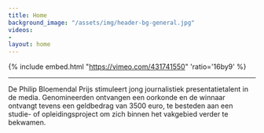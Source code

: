 ```yaml
---
title: Home
background_image: "/assets/img/header-bg-general.jpg"
videos:
- 
layout: home
---
```


{% include embed.html "https://vimeo.com/431741550" 'ratio='16by9' %}

---

De Philip Bloemendal Prijs stimuleert jong journalistiek presentatietalent in de media. Genomineerden ontvangen een oorkonde en de winnaar ontvangt tevens een geldbedrag van 3500 euro, te besteden aan een studie- of opleidingsproject om zich binnen het vakgebied verder te bekwamen.
